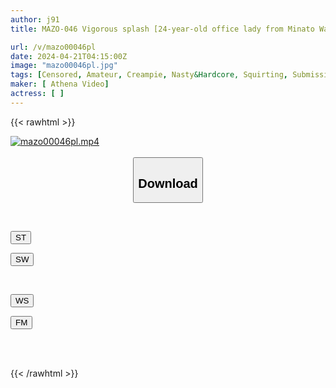 ```yaml
---
author: j91
title: MAZO-046 Vigorous splash [24-year-old office lady from Minato Ward] Sprinkler vagina remodeling! A masochistic pig that floods the bed, tormenting the uterus and squirting a large amount of acme juice!!! "Ughhh! I'm sorry!"

url: /v/mazo00046pl
date: 2024-04-21T04:15:00Z
image: "mazo00046pl.jpg"
tags: [Censored, Amateur, Creampie, Nasty&Hardcore, Squirting, Submissive Woman]
maker: [ Athena Video]
actress: [ ]
---
```



{{< rawhtml >}}

<div class="video" data-videoid="laXpMAb02rt7xwl">
    <a href="javascript:;">
        <img src="/v/mazo00046pl/mazo00046pl.jpg" width="WIDTH" height="HEIGHT" alt="mazo00046pl.mp4" loading="lazy">
    </a>
</div>

<script type="text/javascript" src="https://j91.asia/asset/on-demand-st.js"></script>

<br>
  <link rel="stylesheet" href="https://j91.asia/asset/bs5.css">
  
  <center>
  <button class="btn btn-primary" type="button" data-bs-toggle="collapse" data-bs-target=".multi-collapse" aria-expanded="false" aria-controls="multiCollapseExample1 multiCollapseExample2"><h2>Download</h2></button></center>
</p>
<div class="row">
  <div class="col">
    <div class="collapse multi-collapse" id="multiCollapseExample1">
      <div class="card card-body">
	      	      <br>
<div class="buttons">  
<p><a href="https://streamtape.to/v/laXpMAb02rt7xwl" target="_blank"><button class="btn-hover color-3"><i class="fa fa-download"></i> ST</button></a></p>
<p><a href="https://asnwish.com/wnd9p51h1ken" target="_blank"><button class="btn-hover color-2"><i class="fa fa-download"></i> SW</button></a></p></div>
    </div>
  </div>
</div>
  <div class="col">
    <div class="collapse multi-collapse" id="multiCollapseExample2">
      <div class="card card-body">
	      <br>
<div class="buttons">
<p><a href="https://wolfstream.tv/67f8p9lmddi7"><button class="btn-hover color-9"><i class="fa fa-download"></i> WS</button></a></p>
<p><a href="javascript:;"><button class="btn-hover color-8"><i class="fa fa-download"></i> FM</button></a></p></div>
<br><br>
      </div>
    </div>
  </div>
</div>

{{< /rawhtml >}}